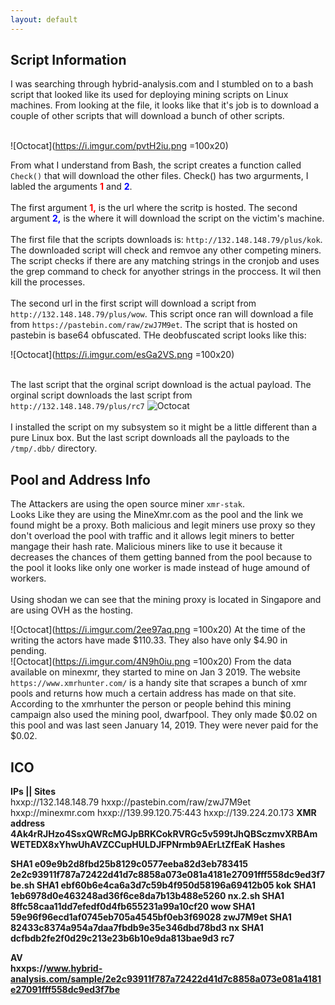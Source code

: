 ```yaml
---
layout: default
---
```

## Script Information
I was searching through hybrid-analysis.com and I stumbled on to a bash script that looked like its used for deploying mining scripts on Linux machines. From looking at the file, it looks like that it's job is to download a couple of other scripts that will download a bunch of other scripts.<br>
<br>

![Octocat](https://i.imgur.com/pvtH2iu.png =100x20)

From what I understand from Bash, the script creates a function called ```Check()``` that will download the other files. Check() has two argurments, I labled the arguments <b><font color="red">1</font></b> and <b><font color="blue">2</font></b>.
<br>
<br>
The first argument <font color="red"><b>1,</b></font> is the url where the scritp is hosted. The second argument <font color="blue"><b>2,</b></font> is the where it will download the script on the victim's machine. 
<br><br>
The first file that the scripts downloads is: ```http://132.148.148.79/plus/kok```. The downloaded script will check and remvoe any other competing miners. The script checks if there are any matching strings in the cronjob and uses the grep command to check for anyother strings in the proccess. It wil then kill the processes. 
<br>
<br>
The second url in the first script will download a script from ```http://132.148.148.79/plus/wow```. This script once ran will download a file from ```https://pastebin.com/raw/zwJ7M9et```. The script that is hosted on pastebin is base64 obfuscated. 
THe deobfuscated script looks like this: <br>

![Octocat](https://i.imgur.com/esGa2VS.png =100x20)
<br>
<br>

The last script that the orginal script download is the actual payload. The orginal script downloads the last script from ```http://132.148.148.79/plus/rc7```
![Octocat](https://i.imgur.com/JaHI09x.png=100x20)
<br><br>
I installed the script on my subsystem so it might be a little different than a pure Linux box. 
But the last script downloads all the payloads to the ```/tmp/.dbb/``` directory. 
## Pool and Address Info
The Attackers are using the open source miner  ```xmr-stak```.  
Looks Like they are using the MineXmr.com as the pool and the link we found might be a proxy. Both malicious and legit miners use  proxy so they don't overload the pool with traffic and it allows legit miners to better mangage their hash rate. Malicious miners like to use it because it decreases the chances of them getting banned from the pool because to the pool it looks like only one worker is made instead of huge amound of workers. 
<br><br>
Using shodan we can see that the mining proxy is located in Singapore and are using OVH as the hosting. 

![Octocat](https://i.imgur.com/2ee97aq.png =100x20)
At the time of the writing the actors have made $110.33. They also have only $4.90 in pending. 
<br>
![Octocat](https://i.imgur.com/4N9h0iu.png =100x20)
From the data available on minexmr, they started to mine on Jan 3 2019.
The website ```https://www.xmrhunter.com/``` is a handy site that scrapes a bunch of xmr pools and returns how much a certain address has made on that site. According to the xmrhunter the person or people behind this mining campaign also used the mining pool, dwarfpool. They only made $0.02 on this pool and was last seen January 14, 2019. They were never paid for the $0.02. 


## ICO
<b>IPs || Sites</b><br>
      hxxp://132.148.148.79
      hxxp://pastebin.com/raw/zwJ7M9et
      hxxp://minexmr.com
      hxxp://139.99.120.75:443
      hxxp://139.224.20.173
<b>XMR address</b><b>
      4Ak4rRJHzo4SsxQWRcMGJpBRKCokRVRGc5v599tJhQBSczmvXRBAmWETEDX8xYhwUhAVZCCupHULDJFPNrmb9AErLtZfEaK
<b>Hashes</b><b>
      <p>
            SHA1 e09e9b2d8fbd25b8129c0577eeba82d3eb783415 2e2c93911f787a72422d41d7c8858a073e081a4181e27091fff558dc9ed3f7be.sh
            SHA1 ebf60b6e4ca6a3d7c59b4f950d58196a69412b05 kok
            SHA1 1eb6978d0e463248ad36f6ce8da7b13b488e5260 nx.2.sh
            SHA1 8ffc58caa11dd7efedf0d4fb655231a99a10cf20 wow
            SHA1 59e96f96ecd1af0745eb705a4545bf0eb3f69028 zwJ7M9et
            SHA1 82433c8374a954a7daa7fbdb9e35e346dbd78bd3 nx 
            SHA1 dcfbdb2fe2f0d29c213e23b6b10e9da813bae9d3 rc7
      </P>
<b>AV</b><br>
      hxxps://www.hybrid-analysis.com/sample/2e2c93911f787a72422d41d7c8858a073e081a4181e27091fff558dc9ed3f7be
